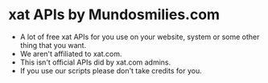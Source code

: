 # xat APIs by Mundosmilies.com
* A lot of free xat APIs for you use on your website, system or some other thing that you want.
* We aren't affiliated to xat.com.
* This isn't official APIs did by xat.com admins.
* If you use our scripts please don't take credits for you.
